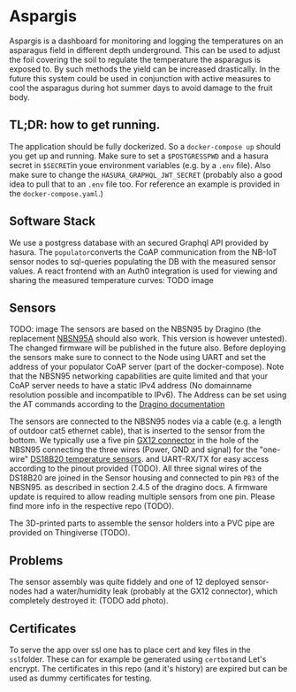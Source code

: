 # Aspargis
Aspargis is a dashboard for monitoring and logging the temperatures on an asparagus field in different depth underground. This can be used to adjust the foil covering the soil to regulate the temperature the asparagus is exposed to. By such methods the yield can be increased drastically. In the future this system could be used in conjunction with active measures to cool the asparagus during hot summer days to avoid damage to the fruit body.

## TL;DR: how to get running. 
The application should be fully dockerized. So a `docker-compose up` should you get up and running. Make sure to set a `$POSTGRESSPWD` and a hasura secret in `$SECRET`in youe environment variables (e.g. by a `.env` file). Also make sure to change the `HASURA_GRAPHQL_JWT_SECRET` (probably also a good idea to pull that to an `.env` file too. For reference an example is provided in the `docker-compose.yaml`.)

## Software Stack
We use a postgress database with an secured Graphql API provided by hasura. The `populator`converts the CoAP communication from the NB-IoT sensor nodes to sql-queries populating the DB with the measured sensor values. A react frontend with an Auth0 integration is used for viewing and sharing the measured temperature curves:
TODO image

## Sensors
TODO: image
The sensors are based on the NBSN95 by Dragino (the replacement [NBSN95A](https://www.dragino.com/products/nb-iot/item/186-nbsn95a.html) should also work. This version is however untested). The changed firmware will be published in the future also. Before deploying the sensors make sure to connect to the Node using UART and set the address of your populator CoAP server (part of the docker-compose). Note that the NBSN95 networking capabilities are quite limited and that your CoAP server needs to have a static IPv4 address (No domainname resolution possible and incompatible to IPv6). The Address can be set using the AT commands according to the [Dragino documentation](http://wiki.dragino.com/xwiki/bin/view/Main/User%20Manual%20for%20LoRaWAN%20End%20Nodes/NBSN95_NBSN95A%20NB-IoT%20Sensor%20Node%20User%20Manual/#H1.5A0PinDefinitions26Switch)

The sensors are connected to the NBSN95 nodes via a cable (e.g. a length of outdoor cat5 ethernet cable), that is inserted to the sensor from the bottom. We typically use a five pin [GX12 connector](https://www.aliexpress.com/af/gx12.html) in the hole of the NBSN95 connecting the three wires (Power, GND and signal) for the "one-wire" [DS18B20 temperature sensors](https://www.aliexpress.com/af/ds18b20.html). and UART-RX/TX for easy access according to the pinout provided (TODO). All three signal wires of the DS18B20 are joined in the Sensor housing and connected to pin `PB3` of the NBSN95. as described in section 2.4.5 of the dragino docs. A firmware update is required to allow reading multiple sensors from one pin. Please find more info in the respective repo (TODO). 

The 3D-printed parts to assemble the sensor holders into a PVC pipe are provided on Thingiverse (TODO).

## Problems
The sensor assembly was quite fiddely and one of 12 deployed sensor-nodes had a water/humidity leak (probably at the GX12 connector), which completely destroyed it: (TODO add photo).

## Certificates
To serve the app over ssl one has to place cert and key files in the `ssl`folder. These can for example be generated using `certbot`and Let's encrypt. The certificates in this repo (and it's history) are expired but can be used as dummy certificates for testing.






